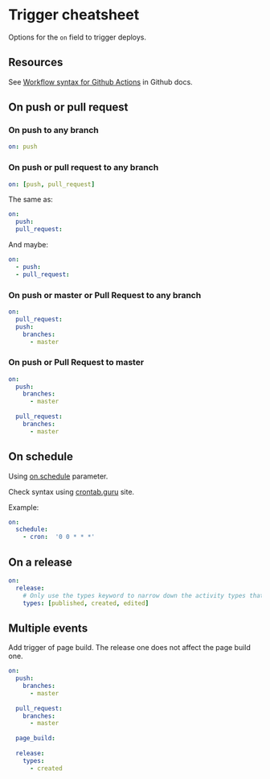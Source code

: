 # Trigger cheatsheet

Options for the `on` field to trigger deploys.

## Resources

See [Workflow syntax for Github Actions](https://help.github.com/en/actions/reference/workflow-syntax-for-github-actions) in Github docs.


## On push or pull request

### On push to any branch

```yaml
on: push
```

### On push or pull request to any branch

```yaml
on: [push, pull_request]
```

The same as:

```yaml
on:
  push:
  pull_request:
```

And maybe:

```yaml
on:
  - push:
  - pull_request:
```

### On push or master or Pull Request to any branch

```yaml
on:
  pull_request:
  push:
    branches:
      - master
```

### On push or Pull Request to master

```yaml
on:
  push:
    branches:
      - master
            
  pull_request:
    branches:
      - master
```


## On schedule

Using [on.schedule](https://help.github.com/en/actions/reference/workflow-syntax-for-github-actions#onschedule) parameter.

Check syntax using [crontab.guru](https://crontab.guru/) site.

Example:

```yaml
on:
  schedule:
    - cron:  '0 0 * * *'
```


## On a release

```yaml
on:
  release:
    # Only use the types keyword to narrow down the activity types that will trigger your workflow.
    types: [published, created, edited]
```


## Multiple events

Add trigger of page build. The release one does not affect the page build one.

```yaml
on:
  push:
    branches:
      - master
      
  pull_request:
    branches:
      - master
      
  page_build:
  
  release:
    types:
      - created
```
